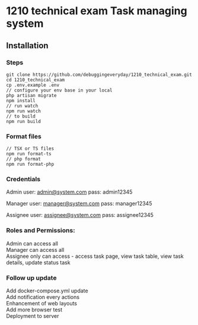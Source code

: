 # 1210 technical exam Task managing system

## Installation

### Steps
```
git clone https://github.com/debuggingeveryday/1210_technical_exam.git
cd 1210_technical_exam
cp .env.example .env
// configure your env base in your local
php artisan migrate
npm install
// run watch
npm run watch
// to build
npm run build
```

### Format files
```
// TSX or TS files
npm run format-ts
// php format
npm run format-php
```

### Credentials

Admin
user: admin@system.com
pass: admin12345

Manager
user: manager@system.com
pass: manager12345

Assignee
user: assignee@system.com
pass: assignee12345

### Roles and Permissions:

Admin can access all</br>
Manager can access all</br>
Assignee only can access - access task page, view task table, view task details, update status task

### Follow up update

Add docker-compose.yml update</br>
Add notification every actions</br>
Enhancement of web layouts</br>
Add more browser test</br>
Deployment to server</br>
